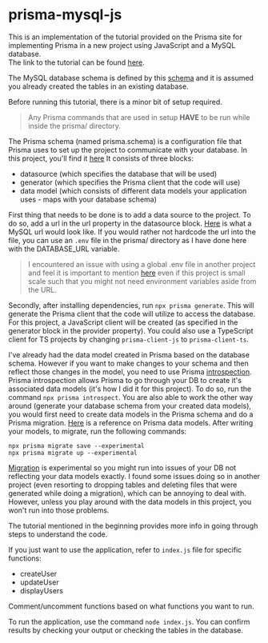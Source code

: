 # prisma-mysql-js

This is an implementation of the tutorial provided on the Prisma site for implementing Prisma in a new project using JavaScript and a MySQL database.<br/>
The link to the tutorial can be found [here](https://www.prisma.io/docs/getting-started/setup-prisma/start-from-scratch-sql-node-mysql).

The MySQL database schema is defined by this [schema](./schema.sql) and it is assumed you already created the tables in an existing database.

Before running this tutorial, there is a minor bit of setup required.
> Any Prisma commands that are used in setup **HAVE** to be run while inside the prisma/ directory.

The Prisma schema (named prisma.schema) is a configuration file that Prisma uses to set up the project to communicate with your database. In this project, you'll find it [here](./prisma/prisma.schema)
It consists of three blocks:
  - datasource (which specifies the database that will be used)
  - generator (which specifies the Prisma client that the code will use)
  - data model (which consists of different data models your application uses - maps with your database schema)

First thing that needs to be done is to add a data source to the project.
To do so, add a url in the url property in the datasource block.
[Here](https://www.prisma.io/docs/reference/database-connectors/mysql) is what a MySQL url would look like.
If you would rather not hardcode the url into the file, you can use an `.env` file in the prisma/ directory as I have done here with the DATABASE_URL variable.
>I encountered an issue with using a global .env file in another project and feel it is important to mention [here](https://github.com/adnanb59/graphql-node#a-note-on-environment-variables-and-prisma) even if this project is small scale such that you might not need environment variables aside from the URL.

Secondly, after installing dependencies, run `npx prisma generate`.
This will generate the Prisma client that the code will utilize to access the database.
For this project, a JavaScript client will be created (as specified in the generator block in the provider property).
You could also use a TypeScript client for TS projects by changing `prisma-client-js` to `prisma-client-ts`.

I've already had the data model created in Prisma based on the database schema.
However if you want to make changes to your schema and then reflect those changes in the model, you need to use Prisma [introspection](https://www.prisma.io/docs/reference/tools-and-interfaces/introspection).
Prisma introspection allows Prisma to go through your DB to create it's associated data models (it's how I did it for this project).
To do so, run the command `npx prisma introspect`.
You are also able to work the other way around (generate your database schema from your created data models), you would first need to create data models in the Prisma schema and do a Prisma migration.
[Here](https://www.prisma.io/docs/reference/tools-and-interfaces/prisma-schema/models/) is a reference on Prisma data models.
After writing your models, to migrate, run the following commands:
```
npx prisma migrate save --experimental
npx prisma migrate up --experimental
```
[Migration](https://www.prisma.io/docs/reference/tools-and-interfaces/prisma-migrate) is experimental so you might run into issues of your DB not reflecting your data models exactly.
I found some issues doing so in another project (even resorting to dropping tables and deleting files that were generated while doing a migration), which can be annoying to deal with.
However, unless you play around with the data models in this project, you won't run into those problems.

The tutorial mentioned in the beginning provides more info in going through steps to understand the code.

If you just want to use the application, refer to `index.js` file for specific functions:
  - createUser
  - updateUser
  - displayUsers

Comment/uncomment functions based on what functions you want to run.

To run the application, use the command `node index.js`. You can confirm results by checking your output or checking the tables in the database.
